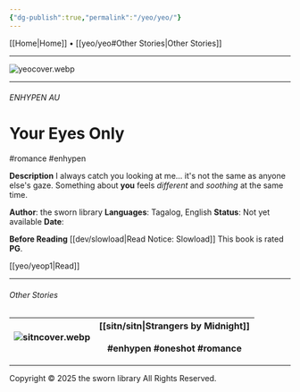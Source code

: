 ```yaml
---
{"dg-publish":true,"permalink":"/yeo/yeo/"}
---
```


[[Home\|Home]] • [[yeo/yeo#Other Stories\|Other Stories]]

***

![yeocover.webp](/img/user/yeo/yeostorage/yeocover.webp)

***
###### ENHYPEN AU
# Your Eyes Only
#romance #enhypen 

**Description**
I always catch you looking at me... it's not the same as anyone else's gaze. Something about **you** feels *different* and *soothing* at the same time.

**Author**: the sworn library
**Languages**: Tagalog, English
**Status**: Not yet available
**Date**:

**Before Reading**
[[dev/slowload\|Read Notice: Slowload]]
This book is rated **PG**.

[[yeo/yeop1\|Read]]

***

###### Other Stories

| ![sitncover.webp](/img/user/sitn/sitncover.webp) | [[sitn/sitn\|Strangers by Midnight]] <br> <br> #enhypen #oneshot #romance |
| :-----------------: | -------------------------------------------------------------------- |

***

Copyright © 2025 the sworn library
All Rights Reserved.